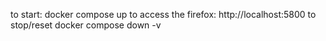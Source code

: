 to start:
docker compose up
to access the firefox: http://localhost:5800
to stop/reset
docker compose down -v
